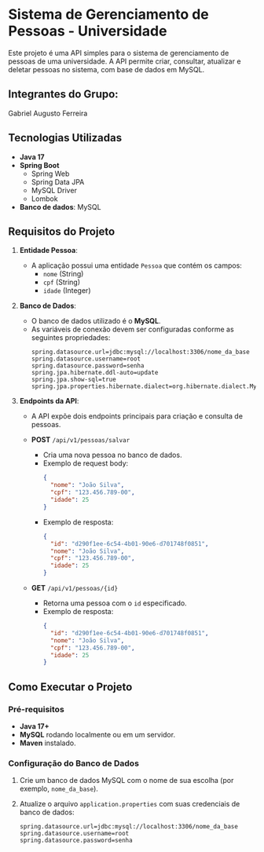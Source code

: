 # Sistema de Gerenciamento de Pessoas - Universidade

Este projeto é uma API simples para o sistema de gerenciamento de pessoas de uma universidade. A API permite criar, consultar, atualizar e deletar pessoas no sistema, com base de dados em MySQL.

## Integrantes do Grupo:
Gabriel Augusto Ferreira

## Tecnologias Utilizadas

- **Java 17**
- **Spring Boot**
  - Spring Web
  - Spring Data JPA
  - MySQL Driver
  - Lombok
- **Banco de dados**: MySQL

## Requisitos do Projeto

1. **Entidade Pessoa**:
   - A aplicação possui uma entidade `Pessoa` que contém os campos: 
     - `nome` (String)
     - `cpf` (String)
     - `idade` (Integer)

2. **Banco de Dados**:
   - O banco de dados utilizado é o **MySQL**.
   - As variáveis de conexão devem ser configuradas conforme as seguintes propriedades:
     ```properties
     spring.datasource.url=jdbc:mysql://localhost:3306/nome_da_base
     spring.datasource.username=root
     spring.datasource.password=senha
     spring.jpa.hibernate.ddl-auto=update
     spring.jpa.show-sql=true
     spring.jpa.properties.hibernate.dialect=org.hibernate.dialect.MySQL8Dialect
     ```

3. **Endpoints da API**:
   - A API expõe dois endpoints principais para criação e consulta de pessoas.

   - **POST** `/api/v1/pessoas/salvar`
     - Cria uma nova pessoa no banco de dados.
     - Exemplo de request body:
       ```json
       {
         "nome": "João Silva",
         "cpf": "123.456.789-00",
         "idade": 25
       }
       ```
     - Exemplo de resposta:
       ```json
       {
         "id": "d290f1ee-6c54-4b01-90e6-d701748f0851",
         "nome": "João Silva",
         "cpf": "123.456.789-00",
         "idade": 25
       }
       ```

   - **GET** `/api/v1/pessoas/{id}`
     - Retorna uma pessoa com o `id` especificado.
     - Exemplo de resposta:
       ```json
       {
         "id": "d290f1ee-6c54-4b01-90e6-d701748f0851",
         "nome": "João Silva",
         "cpf": "123.456.789-00",
         "idade": 25
       }
       ```

## Como Executar o Projeto

### Pré-requisitos

- **Java 17+**
- **MySQL** rodando localmente ou em um servidor.
- **Maven** instalado.

### Configuração do Banco de Dados

1. Crie um banco de dados MySQL com o nome de sua escolha (por exemplo, `nome_da_base`).
2. Atualize o arquivo `application.properties` com suas credenciais de banco de dados:

   ```properties
   spring.datasource.url=jdbc:mysql://localhost:3306/nome_da_base
   spring.datasource.username=root
   spring.datasource.password=senha
